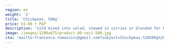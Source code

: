```yaml
---
region: en
weight: '2'
title: 'Chickpeas, 500g'
price: €4.00 + P&P
description: 'Cold mixed into salad, stewed in curries or blended for homemade hummus.'
image: /images/1200x675/product-00-ceci-500.jpg
cta: 'mailto:francesca.tomassini@gmail.com?subject=Chickpeas,%20500g%20enquiry.&body=Please%20tell%20me%20how%20much%20it%20is%20to%20post%20to%20my%20address%3A%0D%0A%0D%0A%0D%0APostcode%3A%0D%0A%0D%0A%0D%0A%0D%0A%20Thank%20you%0D%0A%0D%0A%0D%0A%0D%0A'
---
```




